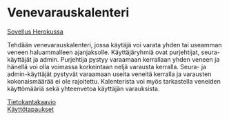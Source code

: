 # Venevarauskalenteri

[Sovellus Herokussa](https://boat-booking-calendar.herokuapp.com/)

Tehdään venevarauskalenteri, jossa käytäjä voi varata yhden tai useamman veneen haluammalleen ajanjaksolle. Käyttäjäryhmiä ovat purjehtijat, seura-käyttäjät ja admin. Purjehtija pystyy varaamaan kerrallaan yhden veneen ja hänellä voi olla voimassa korkeintaan neljä varausta kerralla. Seura- ja admin-käyttäjät pystyvät varaamaan useita veneitä kerralla ja varausten kokonaismäärää ei ole rajoitettu. Kalenterista voi myös tarkastella veneiden käyttömääriä sekä yhteenvetoa käyttäjän varauksista.

[Tietokantakaavio](https://github.com/marinellalaaksonen/Venevarauskalenteri/blob/master/Dokumentaatio/Tietokantakaavio.png)  
[Käyttötapaukset](https://github.com/marinellalaaksonen/Venevarauskalenteri/blob/master/documentation/kayttotapaukset.md)
